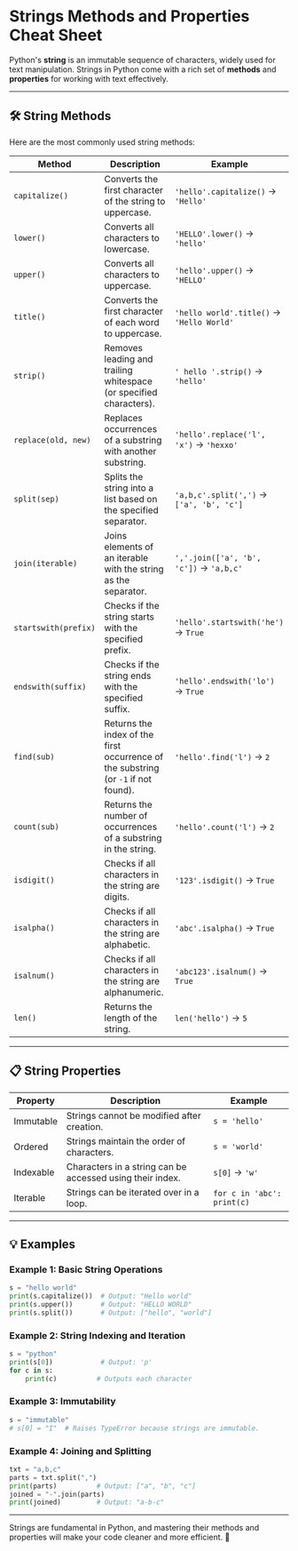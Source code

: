 # Strings Methods and Properties Cheat Sheet

Python's **string** is an immutable sequence of characters, widely used for text manipulation. Strings in Python come with a rich set of **methods** and **properties** for working with text effectively.

---

## 🛠 String Methods
Here are the most commonly used string methods:

| **Method**              | **Description**                                                                                 | **Example**                       |
|--------------------------|-------------------------------------------------------------------------------------------------|-----------------------------------|
| `capitalize()`           | Converts the first character of the string to uppercase.                                        | `'hello'.capitalize()` → `'Hello'` |
| `lower()`                | Converts all characters to lowercase.                                                          | `'HELLO'.lower()` → `'hello'`     |
| `upper()`                | Converts all characters to uppercase.                                                          | `'hello'.upper()` → `'HELLO'`     |
| `title()`                | Converts the first character of each word to uppercase.                                        | `'hello world'.title()` → `'Hello World'` |
| `strip()`                | Removes leading and trailing whitespace (or specified characters).                             | `' hello '.strip()` → `'hello'`   |
| `replace(old, new)`      | Replaces occurrences of a substring with another substring.                                     | `'hello'.replace('l', 'x')` → `'hexxo'` |
| `split(sep)`             | Splits the string into a list based on the specified separator.                                 | `'a,b,c'.split(',')` → `['a', 'b', 'c']` |
| `join(iterable)`         | Joins elements of an iterable with the string as the separator.                                 | `','.join(['a', 'b', 'c'])` → `'a,b,c'` |
| `startswith(prefix)`     | Checks if the string starts with the specified prefix.                                         | `'hello'.startswith('he')` → `True` |
| `endswith(suffix)`       | Checks if the string ends with the specified suffix.                                           | `'hello'.endswith('lo')` → `True` |
| `find(sub)`              | Returns the index of the first occurrence of the substring (or `-1` if not found).             | `'hello'.find('l')` → `2`         |
| `count(sub)`             | Returns the number of occurrences of a substring in the string.                                | `'hello'.count('l')` → `2`        |
| `isdigit()`              | Checks if all characters in the string are digits.                                             | `'123'.isdigit()` → `True`        |
| `isalpha()`              | Checks if all characters in the string are alphabetic.                                         | `'abc'.isalpha()` → `True`        |
| `isalnum()`              | Checks if all characters in the string are alphanumeric.                                       | `'abc123'.isalnum()` → `True`     |
| `len()`                  | Returns the length of the string.                                                              | `len('hello')` → `5`              |

---

## 📋 String Properties

| **Property**       | **Description**                                                               | **Example**                   |
|---------------------|-------------------------------------------------------------------------------|-------------------------------|
| Immutable          | Strings cannot be modified after creation.                                    | `s = 'hello'`                 |
| Ordered            | Strings maintain the order of characters.                                     | `s = 'world'`                 |
| Indexable          | Characters in a string can be accessed using their index.                    | `s[0]` → `'w'`                |
| Iterable           | Strings can be iterated over in a loop.                                       | `for c in 'abc': print(c)`    |

---

## 💡 Examples

### Example 1: Basic String Operations
```python
s = "hello world"
print(s.capitalize())  # Output: "Hello world"
print(s.upper())       # Output: "HELLO WORLD"
print(s.split())       # Output: ["hello", "world"]
```

### Example 2: String Indexing and Iteration
```python
s = "python"
print(s[0])            # Output: 'p'
for c in s:
    print(c)          # Outputs each character
```

### Example 3: Immutability
```python
s = "immutable"
# s[0] = "I"  # Raises TypeError because strings are immutable.
```

### Example 4: Joining and Splitting
```python
txt = "a,b,c"
parts = txt.split(",")
print(parts)          # Output: ["a", "b", "c"]
joined = "-".join(parts)
print(joined)         # Output: "a-b-c"
```

---

Strings are fundamental in Python, and mastering their methods and properties will make your code cleaner and more efficient. 🚀
